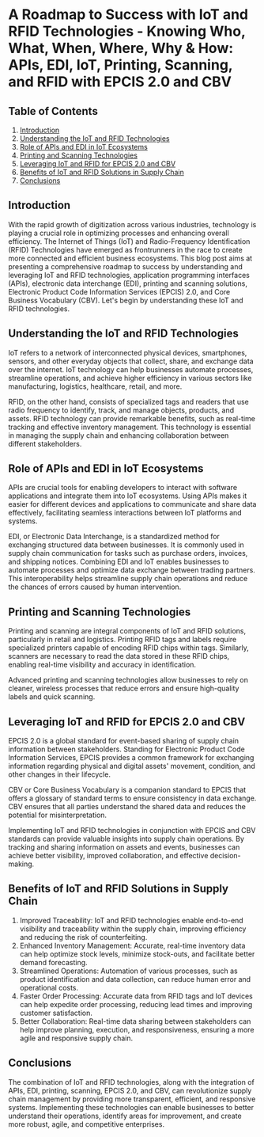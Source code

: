 # A Roadmap to Success with IoT and RFID Technologies - Knowing Who, What, When, Where, Why & How: APIs, EDI, IoT, Printing, Scanning, and RFID with EPCIS 2.0 and CBV

## Table of Contents

1. [Introduction](#introduction)
2. [Understanding the IoT and RFID Technologies](#understanding-the-iot-and-rfid-technologies)
3. [Role of APIs and EDI in IoT Ecosystems](#role-of-apis-and-edi-in-iot-ecosystems)
4. [Printing and Scanning Technologies](#printing-and-scanning-technologies)
5. [Leveraging IoT and RFID for EPCIS 2.0 and CBV](#leveraging-iot-and-rfid-for-epcis-2-0-and-cbv)
6. [Benefits of IoT and RFID Solutions in Supply Chain](#benefits-of-iot-and-rfid-solutions-in-supply-chain)
7. [Conclusions](#conclusions)

## Introduction<a name="introduction"></a>

With the rapid growth of digitization across various industries, technology is playing a crucial role in optimizing processes and enhancing overall efficiency. The Internet of Things (IoT) and Radio-Frequency Identification (RFID) Technologies have emerged as frontrunners in the race to create more connected and efficient business ecosystems. This blog post aims at presenting a comprehensive roadmap to success by understanding and leveraging IoT and RFID technologies, application programming interfaces (APIs), electronic data interchange (EDI), printing and scanning solutions, Electronic Product Code Information Services (EPCIS) 2.0, and Core Business Vocabulary (CBV). Let's begin by understanding these IoT and RFID technologies.

## Understanding the IoT and RFID Technologies<a name="understanding-the-iot-and-rfid-technologies"></a>

IoT refers to a network of interconnected physical devices, smartphones, sensors, and other everyday objects that collect, share, and exchange data over the internet. IoT technology can help businesses automate processes, streamline operations, and achieve higher efficiency in various sectors like manufacturing, logistics, healthcare, retail, and more.

RFID, on the other hand, consists of specialized tags and readers that use radio frequency to identify, track, and manage objects, products, and assets. RFID technology can provide remarkable benefits, such as real-time tracking and effective inventory management. This technology is essential in managing the supply chain and enhancing collaboration between different stakeholders.

## Role of APIs and EDI in IoT Ecosystems<a name="role-of-apis-and-edi-in-iot-ecosystems"></a>

APIs are crucial tools for enabling developers to interact with software applications and integrate them into IoT ecosystems. Using APIs makes it easier for different devices and applications to communicate and share data effectively, facilitating seamless interactions between IoT platforms and systems.

EDI, or Electronic Data Interchange, is a standardized method for exchanging structured data between businesses. It is commonly used in supply chain communication for tasks such as purchase orders, invoices, and shipping notices. Combining EDI and IoT enables businesses to automate processes and optimize data exchange between trading partners. This interoperability helps streamline supply chain operations and reduce the chances of errors caused by human intervention.

## Printing and Scanning Technologies<a name="printing-and-scanning-technologies"></a>

Printing and scanning are integral components of IoT and RFID solutions, particularly in retail and logistics. Printing RFID tags and labels require specialized printers capable of encoding RFID chips within tags. Similarly, scanners are necessary to read the data stored in these RFID chips, enabling real-time visibility and accuracy in identification.

Advanced printing and scanning technologies allow businesses to rely on cleaner, wireless processes that reduce errors and ensure high-quality labels and quick scanning.

## Leveraging IoT and RFID for EPCIS 2.0 and CBV<a name="leveraging-iot-and-rfid-for-epcis-2-0-and-cbv"></a>

EPCIS 2.0 is a global standard for event-based sharing of supply chain information between stakeholders. Standing for Electronic Product Code Information Services, EPCIS provides a common framework for exchanging information regarding physical and digital assets' movement, condition, and other changes in their lifecycle.

CBV or Core Business Vocabulary is a companion standard to EPCIS that offers a glossary of standard terms to ensure consistency in data exchange. CBV ensures that all parties understand the shared data and reduces the potential for misinterpretation.

Implementing IoT and RFID technologies in conjunction with EPCIS and CBV standards can provide valuable insights into supply chain operations. By tracking and sharing information on assets and events, businesses can achieve better visibility, improved collaboration, and effective decision-making.

## Benefits of IoT and RFID Solutions in Supply Chain<a name="benefits-of-iot-and-rfid-solutions-in-supply-chain"></a>

1. Improved Traceability: IoT and RFID technologies enable end-to-end visibility and traceability within the supply chain, improving efficiency and reducing the risk of counterfeiting.
2. Enhanced Inventory Management: Accurate, real-time inventory data can help optimize stock levels, minimize stock-outs, and facilitate better demand forecasting.
3. Streamlined Operations: Automation of various processes, such as product identification and data collection, can reduce human error and operational costs.
4. Faster Order Processing: Accurate data from RFID tags and IoT devices can help expedite order processing, reducing lead times and improving customer satisfaction.
5. Better Collaboration: Real-time data sharing between stakeholders can help improve planning, execution, and responsiveness, ensuring a more agile and responsive supply chain.

## Conclusions<a name="conclusions"></a>

The combination of IoT and RFID technologies, along with the integration of APIs, EDI, printing, scanning, EPCIS 2.0, and CBV, can revolutionize supply chain management by providing more transparent, efficient, and responsive systems. Implementing these technologies can enable businesses to better understand their operations, identify areas for improvement, and create more robust, agile, and competitive enterprises.